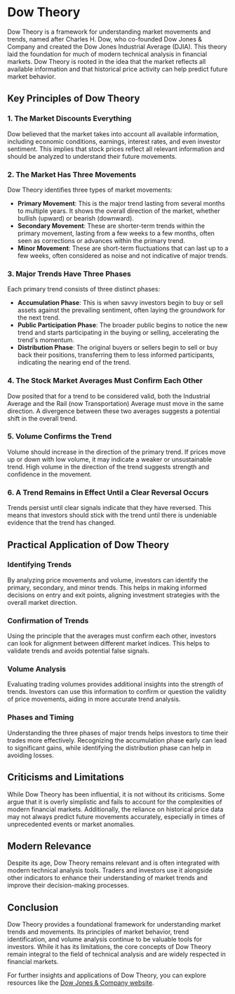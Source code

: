 # Dow Theory

Dow Theory is a framework for understanding market movements and trends, named after Charles H. Dow, who co-founded Dow Jones & Company and created the Dow Jones Industrial Average (DJIA). This theory laid the foundation for much of modern technical analysis in financial markets. Dow Theory is rooted in the idea that the market reflects all available information and that historical price activity can help predict future market behavior.

## Key Principles of Dow Theory

### 1. The Market Discounts Everything
Dow believed that the market takes into account all available information, including economic conditions, earnings, interest rates, and even investor sentiment. This implies that stock prices reflect all relevant information and should be analyzed to understand their future movements.

### 2. The Market Has Three Movements
Dow Theory identifies three types of market movements:
- **Primary Movement**: This is the major trend lasting from several months to multiple years. It shows the overall direction of the market, whether bullish (upward) or bearish (downward).
- **Secondary Movement**: These are shorter-term trends within the primary movement, lasting from a few weeks to a few months, often seen as corrections or advances within the primary trend.
- **Minor Movement**: These are short-term fluctuations that can last up to a few weeks, often considered as noise and not indicative of major trends.

### 3. Major Trends Have Three Phases
Each primary trend consists of three distinct phases:
- **Accumulation Phase**: This is when savvy investors begin to buy or sell assets against the prevailing sentiment, often laying the groundwork for the next trend.
- **Public Participation Phase**: The broader public begins to notice the new trend and starts participating in the buying or selling, accelerating the trend's momentum.
- **Distribution Phase**: The original buyers or sellers begin to sell or buy back their positions, transferring them to less informed participants, indicating the nearing end of the trend.

### 4. The Stock Market Averages Must Confirm Each Other
Dow posited that for a trend to be considered valid, both the Industrial Average and the Rail (now Transportation) Average must move in the same direction. A divergence between these two averages suggests a potential shift in the overall trend.

### 5. Volume Confirms the Trend
Volume should increase in the direction of the primary trend. If prices move up or down with low volume, it may indicate a weaker or unsustainable trend. High volume in the direction of the trend suggests strength and confidence in the movement.

### 6. A Trend Remains in Effect Until a Clear Reversal Occurs
Trends persist until clear signals indicate that they have reversed. This means that investors should stick with the trend until there is undeniable evidence that the trend has changed.

## Practical Application of Dow Theory

### Identifying Trends
By analyzing price movements and volume, investors can identify the primary, secondary, and minor trends. This helps in making informed decisions on entry and exit points, aligning investment strategies with the overall market direction.

### Confirmation of Trends
Using the principle that the averages must confirm each other, investors can look for alignment between different market indices. This helps to validate trends and avoids potential false signals.

### Volume Analysis
Evaluating trading volumes provides additional insights into the strength of trends. Investors can use this information to confirm or question the validity of price movements, aiding in more accurate trend analysis.

### Phases and Timing
Understanding the three phases of major trends helps investors to time their trades more effectively. Recognizing the accumulation phase early can lead to significant gains, while identifying the distribution phase can help in avoiding losses.

## Criticisms and Limitations

While Dow Theory has been influential, it is not without its criticisms. Some argue that it is overly simplistic and fails to account for the complexities of modern financial markets. Additionally, the reliance on historical price data may not always predict future movements accurately, especially in times of unprecedented events or market anomalies.

## Modern Relevance

Despite its age, Dow Theory remains relevant and is often integrated with modern technical analysis tools. Traders and investors use it alongside other indicators to enhance their understanding of market trends and improve their decision-making processes.

## Conclusion

Dow Theory provides a foundational framework for understanding market trends and movements. Its principles of market behavior, trend identification, and volume analysis continue to be valuable tools for investors. While it has its limitations, the core concepts of Dow Theory remain integral to the field of technical analysis and are widely respected in financial markets.

For further insights and applications of Dow Theory, you can explore resources like the [Dow Jones & Company website](https://www.dowjones.com/).

